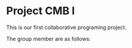 # Project CMB I
This is our first collaborative programing project.

The group member are as follows:



